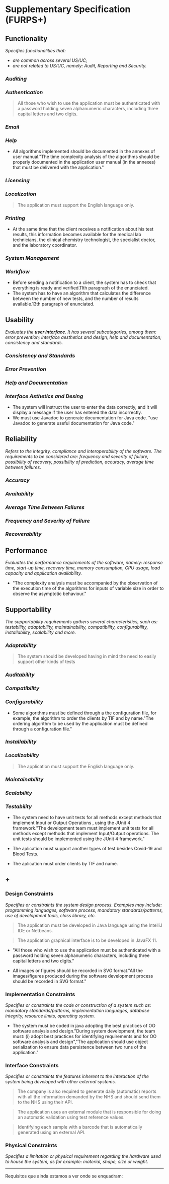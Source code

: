# Supplementary Specification (FURPS+)

## Functionality

_Specifies functionalities that:_

- _are common across several US/UC;_
- _are not related to US/UC, namely: Audit, Reporting and Security._

### _Auditing_

### _Authentication_

>All those who wish to use the application must be authenticated with a password holding seven alphanumeric characters, including three capital letters and two digits.

### _Email_

### _Help_

- All algorithms implemented should be documented in the annexes of user manual."The time complexity analysis of the algorithms should be properly documented in the application user manual (in the annexes) that must be delivered with the application."

### _Licensing_

### _Localization_ 

> The application must support the English language only.

### _Printing_ 

- At the same time that the client receives a notification about his test results, this information becomes available for the medical lab technicians, the clinical chemistry technologist, the specialist doctor, and the laboratory
  coordinator.
  
### _System Management_
  
### _Workflow_ 

- Before sending a notification to a client, the system has to check that everything is ready and verified.11th paragraph of the enunciated.
- The system has to have an algorithm that calculates the difference between the number of new tests, and the number of results available.13th paragraph of enunciated.

## Usability 

_Evaluates the **user interface**. It has several subcategories,
among them: error prevention; interface aesthetics and design; help and
documentation; consistency and standards._

### _Consistency and Standards_

### _Error Prevention_

### _Help and Documentation_

### _Interface Asthetics and Desing_

- The system will instruct the user to enter the data correctly, and it will display a message if the user has entered the data incorrectly.
- We must use Javadoc to generate documentation for Java code. "use Javadoc to generate useful documentation for Java code."

## Reliability
_Refers to the integrity, compliance and interoperability of the software. The requirements to be considered are: frequency and severity of failure, possibility of recovery, possibility of prediction, accuracy, average time between failures._

### _Accuracy_

### _Availability_

### _Average Time Between Failures_

### _Frequency and Severity of Failure_

### _Recoverability_

## Performance
_Evaluates the performance requirements of the software, namely: response time, start-up time, recovery time, memory consumption, CPU usage, load capacity and application availability._
- "The complexity analysis must be accompanied by the observation of the execution time of the
algorithms for inputs of variable size in order to observe the asymptotic behaviour."
  
## Supportability

_The supportability requirements gathers several characteristics, such as:
testability, adaptability, maintainability, compatibility,
configurability, installability, scalability and more._ 

### _Adaptability_

>The system should be developed having in mind the need to easily support other kinds of tests

### _Auditability_

### _Compatibility_

### _Configurability_

- Some algorithms must be defined through a the configuration file, for example, the algorithm to order the clients by TIF and by name."The ordering algorithm to be used by the application must be defined through a configuration
  file."

### _Installability_

### _Localizability_

> The application must support the English language only.

### _Maintainability_

### _Scalability_

### _Testability_

- The system need to have unit tests for all methods except methods that implement Input or Output Operations , using the JUnit 4 framework."The development team must implement unit tests for all methods except methods that implement
  Input/Output operations. The unit tests should be implemented using the JUnit 4 framework."

- The aplication must support another types of test besides Covid-19 and Blood Tests.
- The aplication must order clients by TIF and name.

  
## +

### Design Constraints

_Specifies or constraints the system design process. Examples may include: programming languages, software process, mandatory standards/patterns, use of development tools, class library, etc._

>The application must be developed in Java language using the IntelliJ IDE or Netbeans.

>The application graphical interface is to be developed in JavaFX 11.

- "All those who wish to use the application must be authenticated with a password holding seven alphanumeric characters,
  including three capital letters and two digits."
  
- All images or figures should be recorded in SVG format."All the images/figures produced during the software development process should be recorded in
  SVG format."
  
  
### Implementation Constraints

_Specifies or constraints the code or construction of a system
such as: mandatory standards/patterns, implementation languages,
database integrity, resource limits, operating system._

- The system must be coded in java adopting the best practices of OO software analysis and design."During system development, the team must: (i) adopt best practices for identifying requirements
  and for OO software analysis and design","The application should use object serialization to ensure data persistence between two runs of the
  application."
  
### Interface Constraints

_Specifies or constraints the features inherent to the interaction of the
system being developed with other external systems._

>The company is also required to generate daily (automatic) reports with all the information demanded by the NHS and should send them to the NHS using their API.

>The application uses an external module that is responsible for doing an automatic validation using test reference values.

>Identifying each sample with a barcode that is automatically generated using an external API.

### Physical Constraints

_Specifies a limitation or physical requirement regarding the hardware used to house the system, as for example: material, shape, size or weight._

_________

Requisitos que ainda estamos a ver onde se enquadram:
